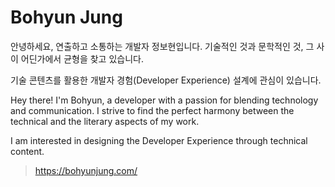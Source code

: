 # Bohyun Jung

안녕하세요, 연출하고 소통하는 개발자 정보현입니다. 기술적인 것과 문학적인 것, 그 사이 어딘가에서 균형을 찾고 있습니다.

기술 콘텐츠를 활용한 개발자 경험(Developer Experience) 설계에 관심이 있습니다.

Hey there! I'm Bohyun, a developer with a passion for blending technology and communication. I strive to find the perfect harmony between the technical and the literary aspects of my work.

I am interested in designing the Developer Experience through technical content.

> https://bohyunjung.com/
